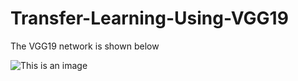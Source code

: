 # Transfer-Learning-Using-VGG19
The VGG19 network is shown below

![This is an image](/Images/Picutre1.png)
